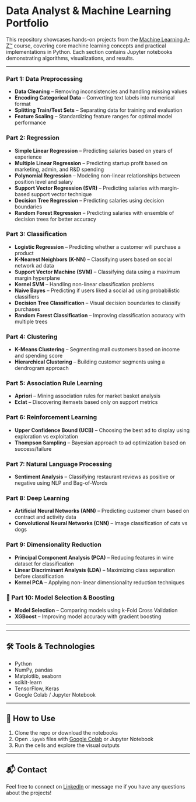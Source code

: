 # Data Analyst & Machine Learning Portfolio

This repository showcases hands-on projects from the [Machine Learning A-Z™](https://www.udemy.com/course/machinelearning/) course, covering core machine learning concepts and practical implementations in Python. Each section contains Jupyter notebooks demonstrating algorithms, visualizations, and results.

---


### Part 1: Data Preprocessing
-  **Data Cleaning** – Removing inconsistencies and handling missing values
-  **Encoding Categorical Data** – Converting text labels into numerical format
-  **Splitting Train/Test Sets** – Separating data for training and evaluation
-  **Feature Scaling** – Standardizing feature ranges for optimal model performance

### Part 2: Regression
-  **Simple Linear Regression** – Predicting salaries based on years of experience
-  **Multiple Linear Regression** – Predicting startup profit based on marketing, admin, and R&D spending
-  **Polynomial Regression** – Modeling non-linear relationships between position level and salary
-  **Support Vector Regression (SVR)** – Predicting salaries with margin-based support vector technique
-  **Decision Tree Regression** – Predicting salaries using decision boundaries
-  **Random Forest Regression** – Predicting salaries with ensemble of decision trees for better accuracy

### Part 3: Classification
-  **Logistic Regression** – Predicting whether a customer will purchase a product
-  **K-Nearest Neighbors (K-NN)** – Classifying users based on social network ad data
-  **Support Vector Machine (SVM)** – Classifying data using a maximum margin hyperplane
-  **Kernel SVM** – Handling non-linear classification problems
-  **Naive Bayes** – Predicting if users liked a social ad using probabilistic classifiers
-  **Decision Tree Classification** – Visual decision boundaries to classify purchases
-  **Random Forest Classification** – Improving classification accuracy with multiple trees

### Part 4: Clustering
-  **K-Means Clustering** – Segmenting mall customers based on income and spending score
-  **Hierarchical Clustering** – Building customer segments using a dendrogram approach

### Part 5: Association Rule Learning
-  **Apriori** – Mining association rules for market basket analysis
-  **Eclat** – Discovering itemsets based only on support metrics

### Part 6: Reinforcement Learning
-  **Upper Confidence Bound (UCB)** – Choosing the best ad to display using exploration vs exploitation
-  **Thompson Sampling** – Bayesian approach to ad optimization based on success/failure

### Part 7: Natural Language Processing
-  **Sentiment Analysis** – Classifying restaurant reviews as positive or negative using NLP and Bag-of-Words

### Part 8: Deep Learning
-  **Artificial Neural Networks (ANN)** – Predicting customer churn based on contract and activity data
-  **Convolutional Neural Networks (CNN)** – Image classification of cats vs dogs

### Part 9: Dimensionality Reduction
-  **Principal Component Analysis (PCA)** – Reducing features in wine dataset for classification
-  **Linear Discriminant Analysis (LDA)** – Maximizing class separation before classification
-  **Kernel PCA** – Applying non-linear dimensionality reduction techniques

### 🏁 Part 10: Model Selection & Boosting
-  **Model Selection** – Comparing models using k-Fold Cross Validation
-  **XGBoost** – Improving model accuracy with gradient boosting

---

---

## 🛠 Tools & Technologies
- Python
- NumPy, pandas
- Matplotlib, seaborn
- scikit-learn
- TensorFlow, Keras
- Google Colab / Jupyter Notebook

---

## 🧾 How to Use
1. Clone the repo or download the notebooks
2. Open `.ipynb` files with [Google Colab](https://colab.research.google.com) or Jupyter Notebook
3. Run the cells and explore the visual outputs

---

## 📬 Contact
Feel free to connect on [LinkedIn](https://www.linkedin.com/in/ryan-tanjaya-2987521b3/) or message me if you have any questions about the projects!

